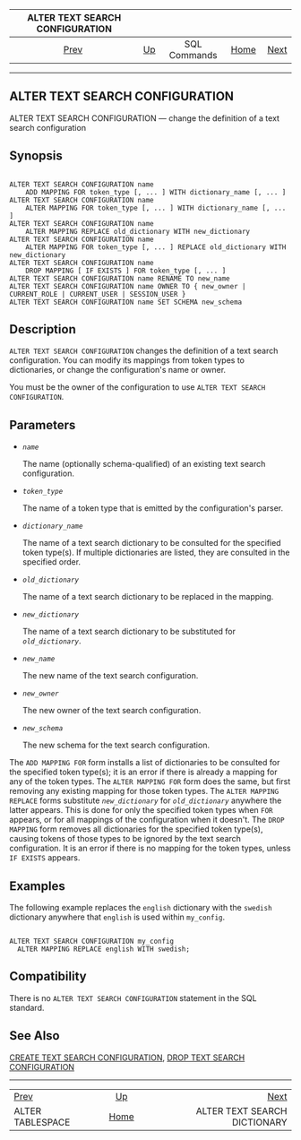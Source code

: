 <!--?xml version="1.0" encoding="UTF-8" standalone="no"?-->

|            ALTER TEXT SEARCH CONFIGURATION           |                                        |              |                                                       |                                                                    |
| :--------------------------------------------------: | :------------------------------------- | :----------: | ----------------------------------------------------: | -----------------------------------------------------------------: |
| [Prev](sql-altertablespace.html "ALTER TABLESPACE")  | [Up](sql-commands.html "SQL Commands") | SQL Commands | [Home](index.html "PostgreSQL 17devel Documentation") |  [Next](sql-altertsdictionary.html "ALTER TEXT SEARCH DICTIONARY") |

***



## ALTER TEXT SEARCH CONFIGURATION

ALTER TEXT SEARCH CONFIGURATION — change the definition of a text search configuration

## Synopsis

```

ALTER TEXT SEARCH CONFIGURATION name
    ADD MAPPING FOR token_type [, ... ] WITH dictionary_name [, ... ]
ALTER TEXT SEARCH CONFIGURATION name
    ALTER MAPPING FOR token_type [, ... ] WITH dictionary_name [, ... ]
ALTER TEXT SEARCH CONFIGURATION name
    ALTER MAPPING REPLACE old_dictionary WITH new_dictionary
ALTER TEXT SEARCH CONFIGURATION name
    ALTER MAPPING FOR token_type [, ... ] REPLACE old_dictionary WITH new_dictionary
ALTER TEXT SEARCH CONFIGURATION name
    DROP MAPPING [ IF EXISTS ] FOR token_type [, ... ]
ALTER TEXT SEARCH CONFIGURATION name RENAME TO new_name
ALTER TEXT SEARCH CONFIGURATION name OWNER TO { new_owner | CURRENT_ROLE | CURRENT_USER | SESSION_USER }
ALTER TEXT SEARCH CONFIGURATION name SET SCHEMA new_schema
```

## Description

`ALTER TEXT SEARCH CONFIGURATION` changes the definition of a text search configuration. You can modify its mappings from token types to dictionaries, or change the configuration's name or owner.

You must be the owner of the configuration to use `ALTER TEXT SEARCH CONFIGURATION`.

## Parameters

*   *`name`*

    The name (optionally schema-qualified) of an existing text search configuration.

*   *`token_type`*

    The name of a token type that is emitted by the configuration's parser.

*   *`dictionary_name`*

    The name of a text search dictionary to be consulted for the specified token type(s). If multiple dictionaries are listed, they are consulted in the specified order.

*   *`old_dictionary`*

    The name of a text search dictionary to be replaced in the mapping.

*   *`new_dictionary`*

    The name of a text search dictionary to be substituted for *`old_dictionary`*.

*   *`new_name`*

    The new name of the text search configuration.

*   *`new_owner`*

    The new owner of the text search configuration.

*   *`new_schema`*

    The new schema for the text search configuration.

The `ADD MAPPING FOR` form installs a list of dictionaries to be consulted for the specified token type(s); it is an error if there is already a mapping for any of the token types. The `ALTER MAPPING FOR` form does the same, but first removing any existing mapping for those token types. The `ALTER MAPPING REPLACE` forms substitute *`new_dictionary`* for *`old_dictionary`* anywhere the latter appears. This is done for only the specified token types when `FOR` appears, or for all mappings of the configuration when it doesn't. The `DROP MAPPING` form removes all dictionaries for the specified token type(s), causing tokens of those types to be ignored by the text search configuration. It is an error if there is no mapping for the token types, unless `IF EXISTS` appears.

## Examples

The following example replaces the `english` dictionary with the `swedish` dictionary anywhere that `english` is used within `my_config`.

```

ALTER TEXT SEARCH CONFIGURATION my_config
  ALTER MAPPING REPLACE english WITH swedish;
```

## Compatibility

There is no `ALTER TEXT SEARCH CONFIGURATION` statement in the SQL standard.

## See Also

[CREATE TEXT SEARCH CONFIGURATION](sql-createtsconfig.html "CREATE TEXT SEARCH CONFIGURATION"), [DROP TEXT SEARCH CONFIGURATION](sql-droptsconfig.html "DROP TEXT SEARCH CONFIGURATION")

***

|                                                      |                                                       |                                                                    |
| :--------------------------------------------------- | :---------------------------------------------------: | -----------------------------------------------------------------: |
| [Prev](sql-altertablespace.html "ALTER TABLESPACE")  |         [Up](sql-commands.html "SQL Commands")        |  [Next](sql-altertsdictionary.html "ALTER TEXT SEARCH DICTIONARY") |
| ALTER TABLESPACE                                     | [Home](index.html "PostgreSQL 17devel Documentation") |                                       ALTER TEXT SEARCH DICTIONARY |
